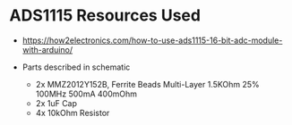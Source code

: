 # ADS1115 Resources Used

* https://how2electronics.com/how-to-use-ads1115-16-bit-adc-module-with-arduino/

* Parts described in schematic
  - 2x MMZ2012Y152B, Ferrite Beads Multi-Layer 1.5KOhm 25% 100MHz 500mA 400mOhm
  - 2x 1uF Cap
  - 4x 10kOhm Resistor



